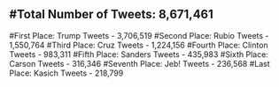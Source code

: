 #Total Number of Tweets: 8,671,461 
---
#First Place: Trump Tweets - 3,706,519
#Second Place: Rubio Tweets - 1,550,764
#Third Place: Cruz Tweets - 1,224,156
#Fourth Place: Clinton Tweets - 983,311
#Fifth Place: Sanders Tweets - 435,983
#Sixth Place: Carson Tweets - 316,346
#Seventh Place: Jeb! Tweets - 236,568
#Last Place: Kasich Tweets - 218,799
